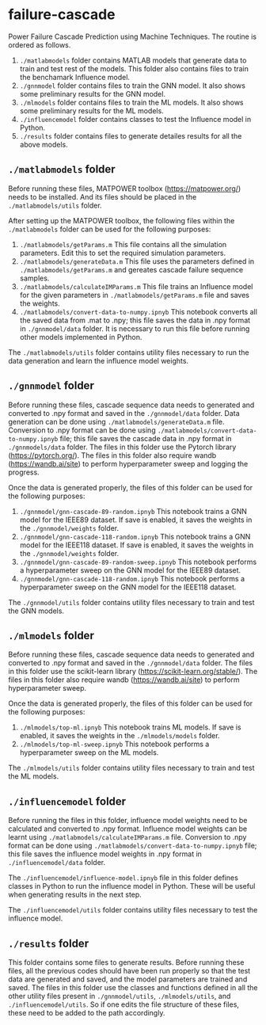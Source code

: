 # failure-cascade
Power Failure Cascade Prediction using Machine Techniques. The routine is ordered as follows.

1. `./matlabmodels` folder contains MATLAB models that generate data to train and test rest of the models. This folder also contains files to train the benchamark Influence model.
2. `./gnnmodel` folder contains files to train the GNN model. It also shows some preliminary results for the GNN model.
3. `./mlmodels` folder contains files to train the ML models. It also shows some preliminary results for the ML models.
4. `./influencemodel` folder contains  classes to test the Influence model in Python.
5. `./results` folder contains files to generate detailes results for all the above models.

## `./matlabmodels` folder
Before running these files, MATPOWER toolbox (https://matpower.org/) needs to be installed. And its files should be placed in the `./matlabmodels/utils` folder. 

After setting up the MATPOWER toolbox, the following files within the `./matlabmodels` folder can be used for the following purposes:
1. `./matlabmodels/getParams.m` This file contains all the simulation parameters. Edit this to set the required simulation parameters.
2. `./matlabmodels/generateData.m` This file uses the parameters defined in `./matlabmodels/getParams.m` and gereates cascade failure sequence samples.
3. `./matlabmodels/calculateIMParams.m` This file trains an Influence model for the given parameters in `./matlabmodels/getParams.m` file and saves the weights.
4. `./matlabmodels/convert-data-to-numpy.ipnyb` This notebook converts all the saved data from .mat to .npy; this file saves the data in .npy format in `./gnnmodel/data` folder. It is necessary to run this file before running other models implemented in Python.

The `./matlabmodels/utils` folder contains utility files necessary to run the data generation and learn the influence model weights.

## `./gnnmodel` folder
Before running these files, cascade sequence data needs to generated and converted to .npy format and saved in the `./gnnmodel/data` folder. Data generation can be done using `./matlabmodels/generateData.m` file. Conversion to .npy format can be done using `./matlabmodels/convert-data-to-numpy.ipnyb` file; this file saves the cascade data in .npy format in `./gnnmodels/data` folder. The files in this folder use the Pytorch library (https://pytorch.org/). The files in this folder also require wandb (https://wandb.ai/site) to perform hyperparameter sweep and logging the progress.

Once the data is generated properly, the files of this folder can be used for the following purposes:
1. `./gnnmodel/gnn-cascade-89-random.ipnyb` This notebook trains a GNN model for the IEEE89 dataset. If save is enabled, it saves the weights in the `./gnnmodel/weights` folder.
2. `./gnnmodel/gnn-cascade-118-random.ipnyb` This notebook trains a GNN model for the IEEE118 dataset. If save is enabled, it saves the weights in the `./gnnmodel/weights` folder.
3. `./gnnmodel/gnn-cascade-89-random-sweep.ipnyb` This notebook performs a hyperparameter sweep on the GNN model for the IEEE89 dataset. 
4. `./gnnmodel/gnn-cascade-118-random.ipnyb` This notebook performs a hyperparameter sweep on the GNN model for the IEEE118 dataset. 

The `./gnnmodel/utils` folder contains utility files necessary to train and test the GNN models.

## `./mlmodels` folder
Before running these files, cascade sequence data needs to generated and converted to .npy format and saved in the `./gnnmodel/data` folder. The files in this folder use the scikit-learn library (https://scikit-learn.org/stable/). The files in this folder also require wandb (https://wandb.ai/site) to perform hyperparameter sweep.

Once the data is generated properly, the files of this folder can be used for the following purposes:
1. `./mlmodels/top-ml.ipnyb` This notebook trains ML models. If save is enabled, it saves the weights in the `./mlmodels/models` folder.
2. `./mlmodels/top-ml-sweep.ipnyb` This notebook performs a hyperparameter sweep on the ML models.

The `./mlmodels/utils` folder contains utility files necessary to train and test the ML models.

## `./influencemodel` folder
Before running the files in this folder, influence model weights need to be calculated and converted to .npy format. Influence model weights can be learnt using `./matlabmodels/calculateIMParams.m` file. Conversion to .npy format can be done using `./matlabmodels/convert-data-to-numpy.ipnyb` file; this file saves the influence model weights in .npy format in `./influencemodel/data` folder.

The `./influencemodel/influence-model.ipnyb` file in this folder defines classes in Python to run the influence model in Python. These will be useful when generating results in the next step.

The `./influencemodel/utils` folder contains utility files necessary to test the influence model.

## `./results` folder
This folder contains some files to generate results. Before running these files, all the previous codes should have been run properly so that the test data are generated and saved, and the model parameters are trained and saved. The files in this folder use the classes and functions defined in all the other utility files present in `./gnnmodel/utils`, `./mlmodels/utils`, and `./influencemodel/utils`. So if one edits the file structure of these files, these need to be added to the path accordingly. 
